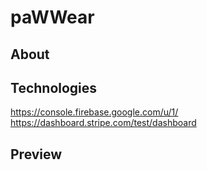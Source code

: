 # paWWear

## About

## Technologies
https://console.firebase.google.com/u/1/
https://dashboard.stripe.com/test/dashboard

## Preview